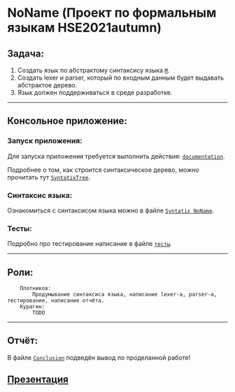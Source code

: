 # NoName (Проект по формальным языкам HSE2021autumn)
## Задача:
1. Создать язык по абстрактому синтаксису языка <code>[M](language/M.markdown)</code>.
2. Создать lexer и parser, который по входным данным будет выдавать абстрактое дерево.
3. Язык должен поддерживаться в среде разработке.
---
## Консольное приложение:
### Запуск приложения:
Для запуска приложения требуется выполнить действия: <code>[documentation](parser/StartProgram.markdown)</code>.

Подробнее о том, как строится синтаксическое дерево, можно прочитать тут <code>[SyntatixTree](language/SyntaxisTree.markdown)</code>.
### Синтаксис языка:
Ознакомиться с синтаксисом языка можно в файле <code>[Syntatix NoName](language/Syntaxis.markdown)</code>.
### Тесты:
Подробно про тестирование написание в файле <code>[тесты](tests/Testing.markdown)</code>.

---
## Роли:
        Плотников: 
            Продумывание синтаксиса языка, написание lexer-а, parser-а, тестирование, написание отчёта.
        Курагин:
            TODO
---
## Отчёт:
В файле <code>[Conclusion](conclusion/Conclusion.markdown)</code> подведён вывод по проделанной работе!

## [Презентация](https://docs.google.com/presentation/d/12Ssf8MrPIqol_5TPuVn052qtaheL1NdSecucFlkzdp4/edit?usp=sharing)